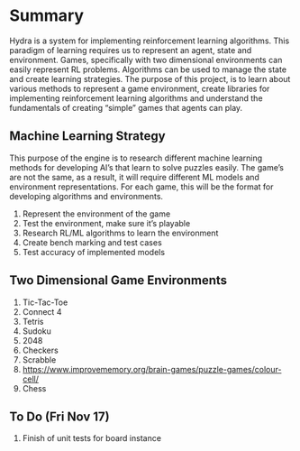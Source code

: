 # Summary
Hydra is a system for implementing reinforcement learning algorithms. This paradigm of learning requires us to represent an agent, state and environment. Games, specifically with two dimensional environments can easily represent RL problems. Algorithms can be used to manage the state and create learning strategies. The purpose of this project, is to learn about various methods to represent a game environment, create libraries for implementing reinforcement learning algorithms and understand the fundamentals of creating “simple” games that agents can play.  

## Machine Learning Strategy
This purpose of the engine is to research different machine learning methods for developing AI’s that learn to solve puzzles easily. The game’s are not the same, as a result, it will require different ML models and environment representations. For each game, this will be the format for developing algorithms and environments.
1. Represent the environment of the game
2. Test the environment, make sure it’s playable 
3. Research RL/ML algorithms to learn the environment
4. Create bench marking and test cases
5. Test accuracy of implemented models

## Two Dimensional Game Environments
1. Tic-Tac-Toe
2. Connect 4
3. Tetris
4. Sudoku
5. 2048
6. Checkers
7. Scrabble
8. https://www.improvememory.org/brain-games/puzzle-games/colour-cell/
9. Chess

## To Do (Fri Nov 17)
1. Finish of unit tests for board instance
